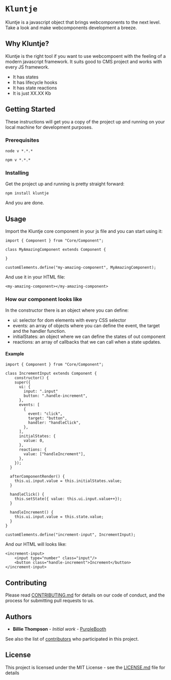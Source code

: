 # `Kluntje`

Kluntje is a javascript object that brings webcomponents to the next level. Take a look and make webcomponents development a breeze.

## Why Kluntje?

Kluntje is the right tool if you want to use webcompoent with the feeling of a modern javascript framework. It suits good to CMS project and works with every JS framework.

*  It has states
*  It has lifecycle hooks
*  It has state reactions
*  It is just XX.XX Kb

## Getting Started

These instructions will get you a copy of the project up and running on your local machine for development purposes. 

### Prerequisites

```
node v *.*.*
```

```
npm v *.*.*
```

### Installing

Get the project up and running is pretty straight forward:

```
npm install kluntje
```

And you are done.

## Usage

Import the Kluntje core component in your js file and you can start using it:

```
import { Component } from "Core/Component";

class MyAmazingComponent extends Component {
    
}

customElements.define("my-amazing-component", MyAmazingComponent);
```

And use it in your HTML file:

```
<my-amazing-component></my-amazing-component>
```

### How our component looks like

In the constructor there is an object where you can define:

*  ui: selector for dom elements with every CSS selector
*  events: an array of objects where you can define the event, the target and the handler function.
*  initialStates: an object where we can define the states of out component
*  reactions: an array of callbacks that we can call when a state updates.

#### Example

```
import { Component } from "Core/Component";

class IncrementInput extends Component {
    constructor() {
    super({
      ui: {
        input: ".input"
        button: ".handle-increment",
      },
      events: [
        {
          event: "click",
          target: "button",
          handler: "handleClick",
        },
      ],
      initialStates: {
        value: 0,
      },
      reactions: {
        value: ["handleIncrement"],
      },
    });
  }

  afterComponentRender() {
    this.ui.input.value = this.initialStates.value;
  }
  
  handleClick() {
    this.setState({ value: this.ui.input.value++}); 
  }
  
  handleIncrement() {
    this.ui.input.value = this.state.value;
  }
}

customElements.define("increment-input", IncrementInput);
```

And our HTML will looks like:

```
<increment-input>
    <input type="number" class="input"/>
    <button class="handle-increment">Increment</button>
</increment-input>

```

## Contributing

Please read [CONTRIBUTING.md](https://) for details on our code of conduct, and the process for submitting pull requests to us.

## Authors

* **Billie Thompson** - *Initial work* - [PurpleBooth](https://github.com/PurpleBooth)

See also the list of [contributors](https://github.com/your/project/contributors) who participated in this project.

## License

This project is licensed under the MIT License - see the [LICENSE.md](LICENSE.md) file for details
